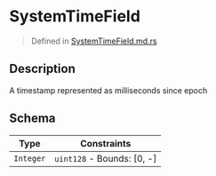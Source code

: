 # SystemTimeField
> Defined in [SystemTimeField.md.rs](../../fields/system_time/../../interface/src/interface/fields/system_time)

## Description
A timestamp represented as milliseconds since epoch

## Schema

| Type | Constraints |
| --- | --- |
| `Integer` | `uint128` - Bounds: [0, -] |

